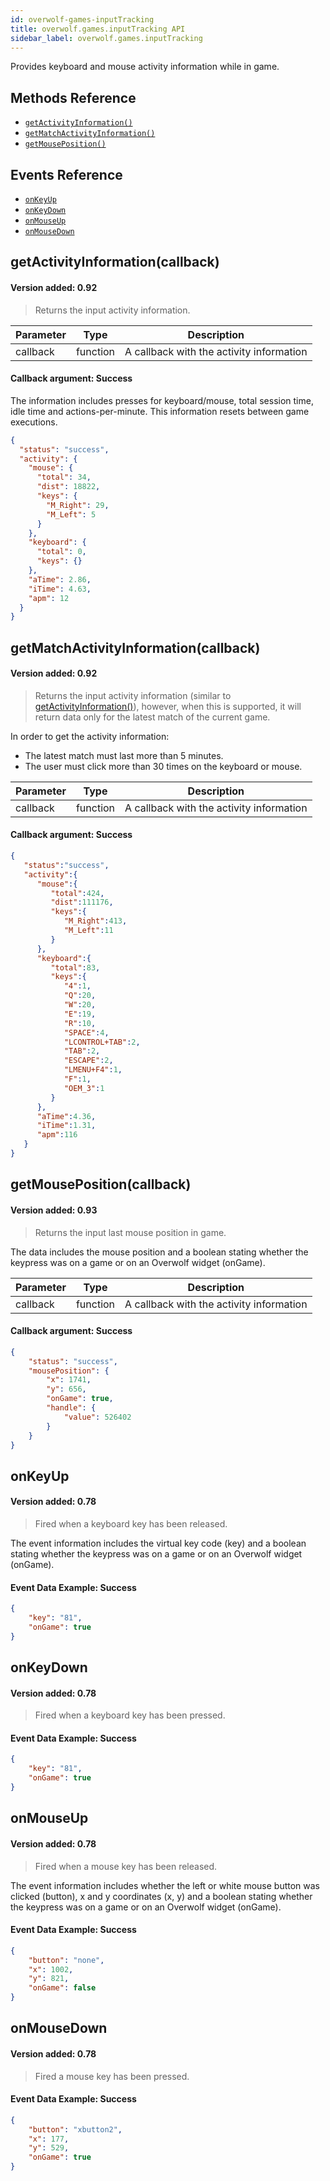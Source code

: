 ```yaml
---
id: overwolf-games-inputTracking
title: overwolf.games.inputTracking API
sidebar_label: overwolf.games.inputTracking
---
```


Provides keyboard and mouse activity information while in game.

## Methods Reference

* [`getActivityInformation()`](#getactivityinformationcallback)
* [`getMatchActivityInformation()`](#getmatchactivityinformationcallback)
* [`getMousePosition()`](#getmousepositioncallback)

## Events Reference

* [`onKeyUp`](#onkeyup)
* [`onKeyDown`](#onkeydown)
* [`onMouseUp`](#onmouseup)
* [`onMouseDown`](#onmousedown)

## getActivityInformation(callback)
#### Version added: 0.92

> Returns the input activity information.

Parameter | Type                  | Description                              |
--------- | ----------------------| ---------------------------------------- |
callback  | function              | A callback with the activity information |

#### Callback argument: Success

The information includes presses for keyboard/mouse, total session time, idle time and actions-per-minute. This information resets between game executions.

```json
{
  "status": "success",
  "activity": {
    "mouse": {
      "total": 34,
      "dist": 18822,
      "keys": {
        "M_Right": 29,
        "M_Left": 5
      }
    },
    "keyboard": {
      "total": 0,
      "keys": {}
    },
    "aTime": 2.86,
    "iTime": 4.63,
    "apm": 12
  }
}
```

## getMatchActivityInformation(callback)
#### Version added: 0.92

> Returns the input activity information (similar to [getActivityInformation()](#getactivityinformationcallback)), however, when this is supported, it will return data only for the latest match of the current game.

In order to get the activity information:

* The latest match must last more than 5 minutes.
* The user must click more than 30 times on the keyboard or mouse.

Parameter | Type                  | Description                              |
--------- | ----------------------| ---------------------------------------- |
callback  | function              | A callback with the activity information |

#### Callback argument: Success

```json
{  
   "status":"success",
   "activity":{  
      "mouse":{  
         "total":424,
         "dist":111176,
         "keys":{  
            "M_Right":413,
            "M_Left":11
         }
      },
      "keyboard":{  
         "total":83,
         "keys":{  
            "4":1,
            "Q":20,
            "W":20,
            "E":19,
            "R":10,
            "SPACE":4,
            "LCONTROL+TAB":2,
            "TAB":2,
            "ESCAPE":2,
            "LMENU+F4":1,
            "F":1,
            "OEM_3":1
         }
      },
      "aTime":4.36,
      "iTime":1.31,
      "apm":116
   }
}
```

## getMousePosition(callback)
#### Version added: 0.93

> Returns the input last mouse position in game.

The data includes the mouse position and a boolean stating whether the keypress was on a game or on an Overwolf widget (onGame).

Parameter | Type                  | Description                              |
--------- | ----------------------| ---------------------------------------- |
callback  | function              | A callback with the activity information |

#### Callback argument: Success

```json
{
    "status": "success",
    "mousePosition": {
        "x": 1741,
        "y": 656,
        "onGame": true,
        "handle": {
            "value": 526402
        }
    }
}
```

## onKeyUp

#### Version added: 0.78

> Fired when a keyboard key has been released.

The event information includes the virtual key code (key) and a boolean stating whether the keypress was on a game or on an Overwolf widget (onGame).

#### Event Data Example: Success

```json
{
    "key": "81",
    "onGame": true
}
```

## onKeyDown

#### Version added: 0.78

> Fired when a keyboard key has been pressed.

#### Event Data Example: Success

```json
{
    "key": "81",
    "onGame": true
}
```

## onMouseUp

#### Version added: 0.78

> Fired when a mouse key has been released.

The event information includes whether the left or white mouse button was clicked (button), x and y coordinates (x, y) and a boolean stating whether the keypress was on a game or on an Overwolf widget (onGame).

#### Event Data Example: Success

```json
{
    "button": "none",
    "x": 1002,
    "y": 821,
    "onGame": false
}
```

## onMouseDown

#### Version added: 0.78

> Fired a mouse key has been pressed.

#### Event Data Example: Success

```json
{
    "button": "xbutton2",
    "x": 177,
    "y": 529,
    "onGame": true
}
```
